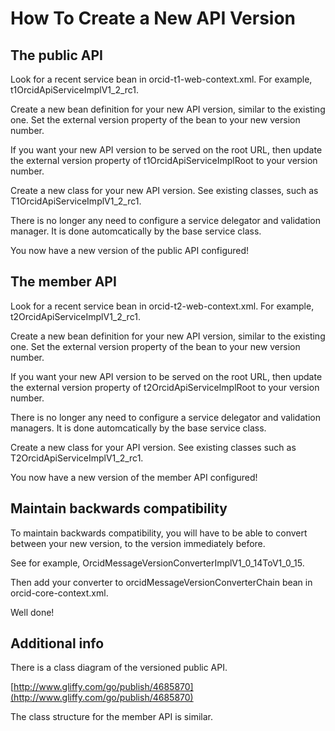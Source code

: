 # How To Create a New API Version

## The public API

Look for a recent service bean in orcid-t1-web-context.xml. For example, t1OrcidApiServiceImplV1_2_rc1.

Create a new bean definition for your new API version, similar to the existing one. Set the external version property of the bean to your new version number.

If you want your new API version to be served on the root URL, then update the external version property of t1OrcidApiServiceImplRoot to your version number.

Create a new class for your new API version. See existing classes, such as T1OrcidApiServiceImplV1_2_rc1.

There is no longer any need to configure a service delegator and validation manager. It is done automcatically by the base service class.

You now have a new version of the public API configured!

## The member API

Look for a recent service bean in orcid-t2-web-context.xml. For example, t2OrcidApiServiceImplV1_2_rc1.

Create a new bean definition for your new API version, similar to the existing one. Set the external version property of the bean to your new version number.

If you want your new API version to be served on the root URL, then update the external version property of t2OrcidApiServiceImplRoot to your version number.

There is no longer any need to configure a service delegator and validation managers. It is done automcatically by the base service class.

Create a new class for your API version. See existing classes such as T2OrcidApiServiceImplV1_2_rc1.

You now have a new version of the member API configured!

## Maintain backwards compatibility

To maintain backwards compatibility, you will have to be able to convert between your new version, to the version immediately before.

See for example, OrcidMessageVersionConverterImplV1_0_14ToV1_0_15.

Then add your converter to orcidMessageVersionConverterChain bean in orcid-core-context.xml.

Well done!

## Additional info

There is a class diagram of the versioned public API.

[http://www.gliffy.com/go/publish/4685870](http://www.gliffy.com/go/publish/4685870)

The class structure for the member API is similar.
